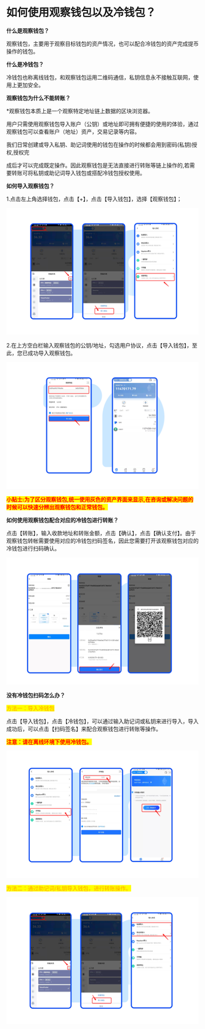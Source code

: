 # 如何使用观察钱包以及冷钱包？

**什么是观察钱包？**

观察钱包，主要用于观察目标钱包的资产情况，也可以配合冷钱包的资产完成提币操作的钱包。

&#x20;

**什么是冷钱包？**

冷钱包也称离线钱包，和观察钱包运用二维码通信，私钥信息永不接触互联网，使用上更加安全。

&#x20;

**观察钱包为什么不能转账？**

\*观察钱包本质上是一个观察特定地址链上数据的区块浏览器。

用户只需使用观察钱包导入账户（公钥）或地址即可拥有便捷的使用的体验，通过观察钱包可以查看账户（地址）资产，交易记录等内容。

&#x20;

我们日常创建或导入私钥、助记词使用的钱包在操作的时候都会用到密码(私钥)授权,授权完

成后才可以完成既定操作。因此观察钱包是无法直接进行转账等链上操作的,若需要转账可将私钥或助记词导入钱包或搭配冷钱包授权使用。

&#x20;

**如何导入观察钱包？**

1.点击左上角选择钱包，点击【+】，点击【导入钱包】，选择【观察钱包】；

![](<../../.gitbook/assets/Group 18879.png>)

2.在上方空白栏输入观察钱包的公钥/地址，勾选用户协议，点击【导入钱包】，至此，您已成功导入观察钱包。

![](<../../.gitbook/assets/Group 18880.png>)

<mark style="color:red;">**小贴士:为了区分观察钱包,统一使用灰色的资产界面来显示,在咨询或解决问题的时候可以快速分辨出观察钱包和正常钱包。**</mark>



**如何使用观察钱包配合对应的冷钱包进行转账？**

点击【转账】，输入收款地址和转账金额，点击【确认】，点击【确认支付】。由于观察钱包转帐需要使用对应的冷钱包扫码签名，因此您需要打开该观察钱包对应的冷钱包进行扫码确认。

![](<../../.gitbook/assets/Group 18875 (2).png>)

**没有冷钱包扫码怎么办？**

<mark style="color:orange;">方法一：导入冷钱包</mark>

点击【导入钱包】，点击【冷钱包】，可以通过输入助记词或私钥来进行导入，导入成功后，可以点击【扫码签名】来配合观察钱包进行转账等操作。

<mark style="color:red;">**注意：请在离线环境下使用冷钱包。**</mark>

![](<../../.gitbook/assets/Group 18882 (1).png>)

<mark style="color:orange;">方法二：通过助记词/私钥导入钱包，进行转账操作。</mark>

![](<../../.gitbook/assets/Group 18881.png>)

